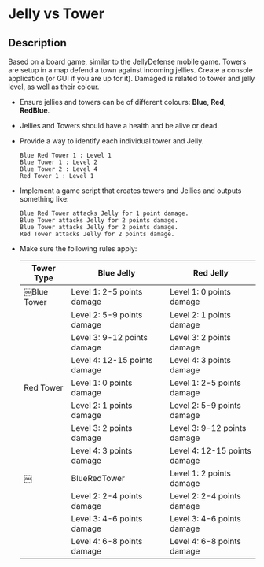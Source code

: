 # Jelly vs Tower

## Description
Based on a board game, similar to the JellyDefense mobile game.
Towers are setup in a map defend a town against incoming jellies.
Create a console application (or GUI if you are up for it).
Damaged is related to tower and jelly level, as well as their colour.

* Ensure jellies and towers can be of different colours: **Blue**, **Red**, **RedBlue**.
* Jellies and Towers should have a health and be alive or dead.
* Provide a way to identify each individual tower and Jelly.

  ```
  Blue Red Tower 1 : Level 1 
  Blue Tower 1 : Level 2 
  Blue Tower 2 : Level 4
  Red Tower 1 : Level 1
  ```
  
* Implement a game script that creates towers and Jellies and outputs something like:
  ```
  Blue Red Tower attacks Jelly for 1 point damage. 
  Blue Tower attacks Jelly for 2 points damage. 
  Blue Tower attacks Jelly for 2 points damage. 
  Red Tower attacks Jelly for 2 points damage.
  ```

* Make sure the following rules apply:<br>

  | Tower Type |          Blue Jelly          |           Red Jelly           |
  |------------|------------------------------|-------------------------------|
  | ￼Blue Tower | Level 1: 2-5 points damage   | Level 1: 0 points damage      | 
  |            | Level 2: 5-9 points damage   | Level 2: 1 points damage      |
  |            | Level 3: 9-12 points damage  | Level 3: 2 points damage      |
  |            | Level 4: 12-15 points damage | Level 4: 3 points damage      |
  | Red Tower  | Level 1: 0 points damage     | Level 1: 2-5 points damage    |
  |            | Level 2: 1 points damage     | Level 2: 5-9 points damage    |
  |            | Level 3: 2 points damage     | Level 3: 9-12 points damage   |
  |            | Level 4: 3 points damage     | Level 4: 12-15 points damage  |
  ￼|BlueRedTower| Level 1: 2 points damage     | Level 1: 2 points damage      |
  |            | Level 2: 2-4 points damage   | Level 2: 2-4 points damage    |
  |            | Level 3: 4-6 points damage   | Level 3: 4-6 points damage    |
  |            | Level 4: 6-8 points damage   | Level 4: 6-8 points damage    |
